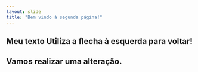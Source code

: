 ```yaml
---
layout: slide
title: "Bem vindo à segunda página!"
---
```

Meu texto
Utiliza a flecha à esquerda para voltar!
---
Vamos realizar uma alteração.
---
